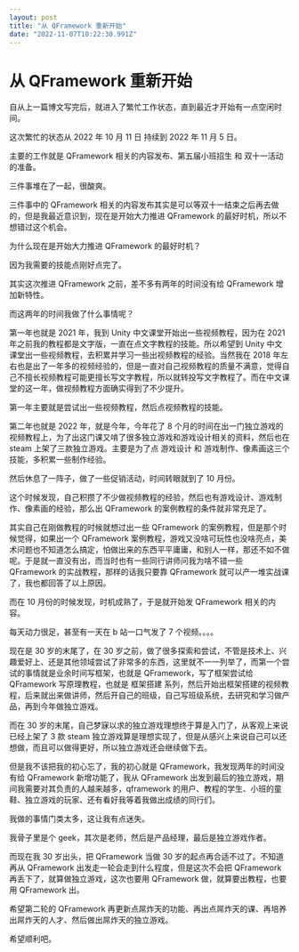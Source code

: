 ```yaml
---
layout: post
title: "从 QFramework 重新开始"
date: "2022-11-07T10:22:30.991Z"
---
```

从 QFramework 重新开始
=================

自从上一篇博文写完后，就进入了繁忙工作状态，直到最近才开始有一点空闲时间。

这次繁忙的状态从 2022 年 10 月 11 日 持续到 2022 年 11 月 5 日。

主要的工作就是 QFramework 相关的内容发布、第五届小班招生 和 双十一活动的准备。

三件事堆在了一起，很酸爽。

三件事中的 QFramework 相关的内容发布其实是可以等双十一结束之后再去做的，但是我最近意识到，现在是开始大力推进 QFramework 的最好时机，所以不想错过这个机会。

为什么现在是开始大力推进 QFramework 的最好时机？

因为我需要的技能点刚好点完了。

其实这次推进 QFramework 之前，差不多有两年的时间没有给 QFramework 增加新特性。

而这两年的时间我做了什么事情呢？

第一年也就是 2021 年，我到 Unity 中文课堂开始出一些视频教程，因为在 2021 年之前我的教程都是文字版，一直在点文字教程的技能。所以希望到 Unity 中文课堂出一些视频教程，去积累并学习一些出视频教程的经验。当然我在 2018 年左右也是出了一年多的视频经验的，但是一直对自己视频教程的质量不满意，觉得自己不擅长视频教程可能更擅长写文字教程，所以就转投写文字教程了。而在中文课堂的这一年，做视频教程方面确实得到了不少提升。

第一年主要就是尝试出一些视频教程，然后点视频教程的技能。

第二年也就是 2022 年，就是今年，今年花了 8 个月的时间在出一门独立游戏的视频教程上，为了出这门课又啃了很多独立游戏和游戏设计相关的资料，然后也在 steam 上架了三款独立游戏。主要是为了点 游戏设计 和 游戏制作、像素画这三个技能，多积累一些制作经验。

然后休息了一阵子，做了一些促销活动，时间转眼就到了 10 月份。

这个时候发现，自己积攒了不少做视频教程的经验，然后也有游戏设计、游戏制作、像素画的经验，那么出 QFramework 的案例教程的条件就非常充足了。

其实自己在刚做教程的时候就想过出一些 QFramework 的案例教程，但是那个时候觉得，如果出一个 QFramework 案例教程，游戏又没啥可玩性也没啥亮点，美术问题也不知道怎么搞定，怕做出来的东西平平庸庸，和别人一样，那还不如不做呢。于是就一直没有出，而当时也有一些同行讲师问我为啥不错一些 QFramework 的实战教程，那样的话我只要靠 QFramework 就可以产一堆实战课了，我也都回答了以上原因。

而在 10 月份的时候发现，时机成熟了，于是就开始发 QFramework 相关的内容。

每天动力很足，甚至有一天在 b 站一口气发了 7 个视频。。。。

现在是 30 岁的末尾了，在 30 岁之前，做了很多探索和尝试，不管是技术上、兴趣爱好上、还是其他领域尝试了非常多的东西，这里就不一一列举了，而第一个尝试的事情就是业余时间写框架，也就是 QFramework，写了框架尝试给 QFramework 写原理教程，也就是 框架搭建 系列，然后开始出框架搭建的视频教程，后来就出来做讲师，然后开自己的班级，自己写班级系统，去研究和学习做产品，再到今年做独立游戏。

而在 30 岁的末尾，自己梦寐以求的独立游戏理想终于算是入门了，从客观上来说已经上架了 3 款 steam 独立游戏算是理想实现了，但是从感兴上来说自己可以还想做，而且可以做得更好，所以独立游戏还会继续做下去。

但是我不该把我的初心忘了，我的初心就是 QFramework，我发现两年的时间没有给 QFramework 新增功能了，我从 QFramework 出发到最后的独立游戏，期间我需要对其负责的人越来越多，qframework 的用户、教程的学生、小班的童鞋、独立游戏的玩家、还有看好我等着我做出成绩的同行们。

我做的事情门类太多，这让我有点迷失。

我骨子里是个 geek，其次是老师，然后是产品经理，最后是独立游戏作者。

而现在我 30 岁出头，把 QFramework 当做 30 岁的起点再合适不过了。不知道再从 QFramework 出发走一轮会走到什么程度，但是这次不会把 QFramework 再丢下了，就算做独立游戏，这次也要用 QFramework 做，就算要出教程，也要用 QFramework 出。

希望第二轮的 QFramework 再更新点屌炸天的功能、再出点屌炸天的课、再培养出屌炸天的人才、然后做出屌炸天的独立游戏。

希望顺利吧。